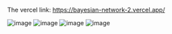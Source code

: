 The vercel link: https://bayesian-network-2.vercel.app/

![image](https://github.com/user-attachments/assets/8f1570ac-3cd5-4716-9030-427d0b402314)
![image](https://github.com/user-attachments/assets/4a7d8af4-1a70-41fa-986f-1084e193eab5)
![image](https://github.com/user-attachments/assets/bbda7365-5ef8-4460-85f6-19586df3cf21)
![image](https://github.com/user-attachments/assets/99e764ac-c61e-488e-b73d-d7f607c9b9c2)
